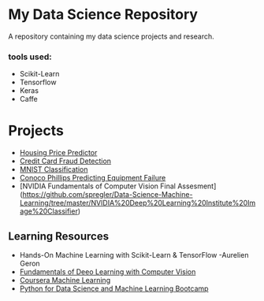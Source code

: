# My Data Science Repository

A repository containing my data science projects and research.

### tools used: 
* Scikit-Learn
* Tensorflow
* Keras
* Caffe

# Projects
* [Housing Price Predictor](https://github.com/spregler/Data-Science-Machine-Learning/tree/master/housing_prediction)
* [Credit Card Fraud Detection](https://github.com/spregler/Data-Science-Machine-Learning/tree/master/Credit%20Card%20Fraud)
* [MNIST Classification](https://github.com/spregler/Data-Science-Machine-Learning/blob/master/MNIST%20Classification/MNIST.ipynb)
* [Conoco Phillips Predicting Equipment Failure](https://github.com/spregler/Data-Science-Machine-Learning/tree/master/Conoco%20Phillips%20Comp2019)
* [NVIDIA Fundamentals of Computer Vision Final Assesment] (https://github.com/spregler/Data-Science-Machine-Learning/tree/master/NVIDIA%20Deep%20Learning%20Institute%20Image%20Classifier)

## Learning Resources
* Hands-On Machine Learning with Scikit-Learn & TensorFlow -Aurelien Geron
* [Fundamentals of Deeo Learning with Computer Vision](https://courses.nvidia.com/courses/course-v1:DLI+C-FX-01+V2/about)
* [Coursera Machine Learning](https://www.coursera.org/learn/machine-learning)
* [Python for Data Science and Machine Learning Bootcamp](https://www.udemy.com/course/python-for-data-science-and-machine-learning-bootcamp/)
